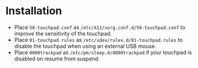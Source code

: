 # Installation
* Place `50-touchpad.conf` as `/etc/X11/xorg.conf.d/50-touchpad.conf` to improve the sensitivity of the touchpad. 
* Place `01-touchpad.rules` as `/etc/udev/rules.d/01-touchpad.rules` to disable the touchpad when using an external USB mouse. 
* Place `0000trackpad` as `/etc/pm/sleep.d/0000trackpad` if your touchpad is disabled on resume from suspend.